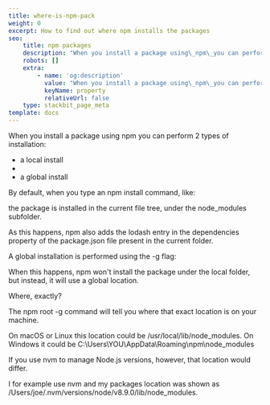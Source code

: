 ```yaml
---
title: where-is-npm-pack
weight: 0
excerpt: How to find out where npm installs the packages
seo:
    title: npm packages
    description: "When you install a package using\_npm\_you can perform 2 types of installation:\na local install\na global install\n\nBy default, when you type an\_npm install\_command, like:\nthe package is installed in the current file tree, under the\_node_modules\_subfolder.\n"
    robots: []
    extra:
        - name: 'og:description'
          value: "When you install a package using\_npm\_you can perform 2 types of installation:\na local install\na global install\n\nBy default, when you type an\_npm install\_command, like:\nthe package is installed in the current file tree, under the\_node_modules\_subfolder.\n"
          keyName: property
          relativeUrl: false
    type: stackbit_page_meta
template: docs
---
```


When you install a package using npm you can perform 2 types of installation:

-   a local install
-
-   a global install

By default, when you type an npm install command, like:

the package is installed in the current file tree, under the node_modules subfolder.

As this happens, npm also adds the lodash entry in the dependencies property of the package.json file present in the current folder.

A global installation is performed using the -g flag:

When this happens, npm won't install the package under the local folder, but instead, it will use a global location.

Where, exactly?

The npm root -g command will tell you where that exact location is on your machine.

On macOS or Linux this location could be /usr/local/lib/node_modules. On Windows it could be C:\Users\YOU\AppData\Roaming\npm\node_modules

If you use nvm to manage Node.js versions, however, that location would differ.

I for example use nvm and my packages location was shown as /Users/joe/.nvm/versions/node/v8.9.0/lib/node_modules.
